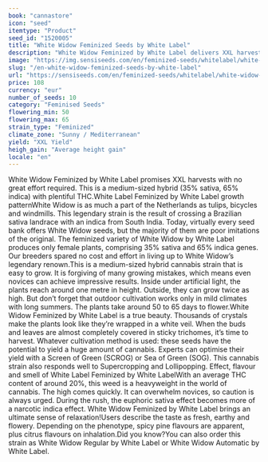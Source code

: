 ```yaml
---
book: "cannastore"
icon: "seed"
itemtype: "Product"
seed_id: "1520005"
title: "White Widow Feminized Seeds by White Label"
description: "White Widow Feminized by White Label delivers XXL harvests with no great effort required. The white trichomes sparkle like crystals in the light."
image: "https://img.sensiseeds.com/en/feminized-seeds/whitelabel/white-widow-feminised-image.png"
slug: "/en-white-widow-feminized-seeds-by-white-label"
url: "https://sensiseeds.com/en/feminized-seeds/whitelabel/white-widow-feminised?a_aid=cannastore"
price: 108
currency: "eur"
number_of_seeds: 10
category: "Feminised Seeds"
flowering_min: 50
flowering_max: 65
strain_type: "Feminized"
climate_zone: "Sunny / Mediterranean"
yield: "XXL Yield"
heigh_gain: "Average height gain"
locale: "en"
---
```

White Widow Feminized by White Label promises XXL harvests with no great effort required. This is a medium-sized hybrid (35% sativa, 65% indica) with plentiful THC.White Label Feminized by White Label growth patternWhite Widow is as much a part of the Netherlands as tulips, bicycles and windmills. This legendary strain is the result of crossing a Brazilian sativa landrace with an indica from South India. Today, virtually every seed bank offers White Widow seeds, but the majority of them are poor imitations of the original. The feminized variety of White Widow by White Label produces only female plants, comprising 35% sativa and 65% indica genes. Our breeders spared no cost and effort in living up to White Widow’s legendary renown.This is a medium-sized hybrid cannabis strain that is easy to grow. It is forgiving of many growing mistakes, which means even novices can achieve impressive results. Inside under artificial light, the plants reach around one metre in height. Outside, they can grow twice as high. But don’t forget that outdoor cultivation works only in mild climates with long summers. The plants take around 50 to 65 days to flower.White Widow Feminized by White Label is a true beauty. Thousands of crystals make the plants look like they’re wrapped in a white veil. When the buds and leaves are almost completely covered in sticky trichomes, it’s time to harvest. Whatever cultivation method is used: these seeds have the potential to yield a huge amount of cannabis. Experts can optimise their yield with a Screen of Green (SCROG) or Sea of Green (SOG). This cannabis strain also responds well to Supercropping and Lollipopping. Effect, flavour and smell of White Label Feminized by White LabelWith an average THC content of around 20%, this weed is a heavyweight in the world of cannabis. The high comes quickly. It can overwhelm novices, so caution is always urged. During the rush, the euphoric sativa effect becomes more of a narcotic indica effect. White Widow Feminized by White Label brings an ultimate sense of relaxation!Users describe the taste as fresh, earthy and flowery. Depending on the phenotype, spicy pine flavours are apparent, plus citrus flavours on inhalation.Did you know?You can also order this strain as White Widow Regular by White Label or White Widow Automatic by White Label.

